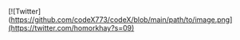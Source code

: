 
   [![Twitter](https://github.com/codeX773/codeX/blob/main/path/to/image.png](https://twitter.com/homorkhay?s=09)
   
